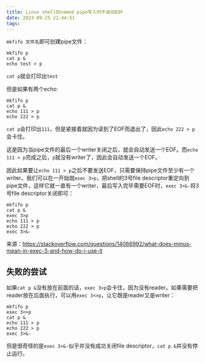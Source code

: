 ```yaml
---
title: Linux shell向named pipe写入时不自动EOF
date: 2023-09-25 21:44:51
tags:
---
```


`mkfifo 文件名`即可创建pipe文件：

```shell
mkfifo p
cat p &
echo test > p
```

`cat p`就会打印出`test`

但是如果有两个echo:

```shell
mkfifo p
cat p &
echo 111 > p
echo 222 > p
```

`cat p`会打印出`111`，但是紧接着就因为读到了EOF而退出了，因此`echo 222 > p`会卡住。

这是因为当pipe文件的最后一个writer关闭之后，就会自动发送一个EOF。而`echo 111 > p`完成之后，`p`就没有writer了，因此会自动发送一个EOF。

因此如果要让`echo 111 > p`之后不要发送EOF，只需要保持pipe文件至少有一个writer。我们可以在一开始就`exec 3>p`，把shell的3号file descriptor重定向到pipe文件，这样它就一直有一个writer，最后写入完毕需要EOF时，`exec 3>&-`将3号file descriptor关闭即可：

```shell
mkfifo p
cat p &
exec 3>p
echo 111 > p
echo 222 > p
exec 3>&-
```

来源：<https://stackoverflow.com/questions/14066992/what-does-minus-mean-in-exec-3-and-how-do-i-use-it>

## 失败的尝试

如果`cat p &`没有放在前面的话，`exec 3>p`会卡住，因为没有reader。如果需要把reader放在后面执行，可以用`exec 3<>p`，让它既是reader又是writer：

```shell
mkfifo p
exec 3<>p
cat p &
echo 111 > p
echo 222 > p
exec 3>&-
```

但是很奇怪的是`exec 3>&-`似乎并没有成功关闭file descriptor，`cat p &`并没有停止运行。
